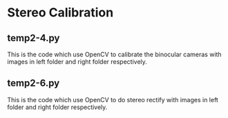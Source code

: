 # Stereo Calibration

temp2-4.py
-------
This is the code which use OpenCV to calibrate the binocular cameras with images in left folder and right folder respectively.

temp2-6.py
-------
This is the code which use OpenCV to do stereo rectify with images in left folder and right folder respectively.
